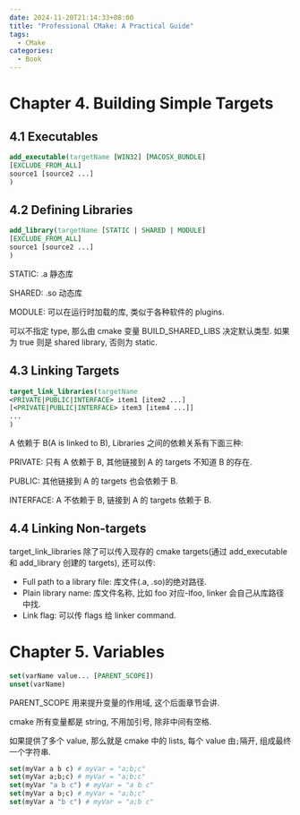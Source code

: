 ```yaml
---
date: 2024-11-20T21:14:33+08:00
title: "Professional CMake: A Practical Guide"
tags:
  - CMake
categories:
  - Book
---
```


# Chapter 4. Building Simple Targets

## 4.1 Executables

```cmake
add_executable(targetName [WIN32] [MACOSX_BUNDLE]
[EXCLUDE_FROM_ALL]
source1 [source2 ...]
)
```

## 4.2 Defining Libraries

```cmake
add_library(targetName [STATIC | SHARED | MODULE]
[EXCLUDE_FROM_ALL]
source1 [source2 ...]
)
```

STATIC: .a 静态库

SHARED: .so 动态库

MODULE: 可以在运行时加载的库, 类似于各种软件的 plugins.

可以不指定 type, 那么由 cmake 变量 BUILD_SHARED_LIBS 决定默认类型. 如果为 true 则是
shared library, 否则为 static.

## 4.3 Linking Targets

```cmake
target_link_libraries(targetName
<PRIVATE|PUBLIC|INTERFACE> item1 [item2 ...]
[<PRIVATE|PUBLIC|INTERFACE> item3 [item4 ...]]
...
)
```

A 依赖于 B(A is linked to B), Libraries 之间的依赖关系有下面三种:

PRIVATE: 只有 A 依赖于 B, 其他链接到 A 的 targets 不知道 B 的存在.

PUBLIC: 其他链接到 A 的 targets 也会依赖于 B.

INTERFACE: A 不依赖于 B, 链接到 A 的 targets 依赖于 B.

## 4.4 Linking Non-targets

target_link_libraries 除了可以传入现存的 cmake targets(通过 add_executable 和
add_library 创建的 targets), 还可以传:

- Full path to a library file: 库文件(.a, .so)的绝对路径.
- Plain library name: 库文件名称, 比如 foo 对应-lfoo, linker 会自己从库路径中找.
- Link flag: 可以传 flags 给 linker command.

# Chapter 5. Variables

```cmake
set(varName value... [PARENT_SCOPE])
unset(varName)
```

PARENT_SCOPE 用来提升变量的作用域, 这个后面章节会讲.

cmake 所有变量都是 string, 不用加引号, 除非中间有空格.

如果提供了多个 value, 那么就是 cmake 中的 lists, 每个 value 由`;`隔开, 组成最终一个字符串.

```cmake
set(myVar a b c) # myVar = "a;b;c"
set(myVar a;b;c) # myVar = "a;b;c"
set(myVar "a b c") # myVar = "a b c"
set(myVar a b;c) # myVar = "a;b;c"
set(myVar a "b c") # myVar = "a;b c"
```
